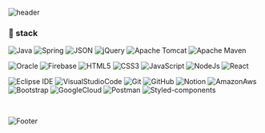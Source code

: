 ![header](https://capsule-render.vercel.app/api?type=waving&color=timeGradient&height=300&section=header&text=nahx2's%20git😼&fontSize=70&animation=fadeIn&fontAlignY=38&descAlignY=51&descAlign=62)


### 📌 stack

![Java](https://img.shields.io/badge/java-%23ED8B00.svg?style=for-the-badge&logo=java&logoColor=white)
![Spring](https://img.shields.io/badge/spring-%236DB33F.svg?style=for-the-badge&logo=spring&logoColor=white)
![JSON](https://img.shields.io/badge/JSON-000000?style=for-the-badge&logo=json&logoColor=white)
![jQuery](https://img.shields.io/badge/jquery-%230769AD.svg?style=for-the-badge&logo=jquery&logoColor=white)
![Apache Tomcat](https://img.shields.io/badge/apache%20tomcat-%23F8DC75.svg?style=for-the-badge&logo=apache-tomcat&logoColor=black)
![Apache Maven](https://img.shields.io/badge/Apache%20Maven-C71A36?style=for-the-badge&logo=Apache%20Maven&logoColor=white)

![Oracle](https://img.shields.io/badge/oracle-F80000?style=for-the-badge&logo=oracle&logoColor=white)
![Firebase](https://img.shields.io/badge/Firebase-FFCA28?style=for-the-badge&logo=Firebase&logoColor=black)
![HTML5](https://img.shields.io/badge/html5-%23E34F26.svg?style=for-the-badge&logo=html5&logoColor=white)
![CSS3](https://img.shields.io/badge/css3-%231572B6.svg?style=for-the-badge&logo=css3&logoColor=white)
![JavaScript](https://img.shields.io/badge/Javascript-ffb13b?style=for-the-badge&logo=javascript&logoColor=black)
![NodeJs](https://img.shields.io/badge/Node.js-339933?style=for-the-badge&logo=Node.js&logoColor=white)
![React](https://img.shields.io/badge/-React-61DAFB?logo=react&logoColor=black&style=for-the-badge)



![Eclipse IDE](https://img.shields.io/badge/Eclipse%20IDE-2C2255.svg?&style=for-the-badge&logo=Eclipse%20IDE&logoColor=white)
![VisualStudioCode](https://img.shields.io/badge/Visual%20Studio%20Code-007ACC?style=for-the-badge&logo=Visual%20Studio%20Code&logoColor=white)
![Git](https://img.shields.io/badge/Git-F05032?style=for-the-badge&logo=git&logoColor=white)
![GitHub](https://img.shields.io/badge/github-%23121011.svg?style=for-the-badge&logo=github&logoColor=white)
![Notion](https://img.shields.io/badge/Notion-%23000000.svg?style=for-the-badge&logo=notion&logoColor=white)
![AmazonAws](https://img.shields.io/badge/Amazon%20aws-232F3E?style=for-the-badge&logo=Amazon%20aws&logoColor=orange)
![Bootstrap](https://img.shields.io/badge/Bootstrap-7952B3?style=for-the-badge&logo=bootstrap&logoColor=white)
![GoogleCloud](https://img.shields.io/badge/Google%20Cloud-4285F4?style=for-the-badge&logo=Google%20Cloud&logoColor=white)
![Postman](https://img.shields.io/badge/Postman-FF6C37?style=for-the-badge&logo=Postman&logoColor=white)
![Styled-components](https://img.shields.io/badge/styled%20components-DB7093?style=for-the-badge&logo=styled-components&logoColor=white)

<br>


![Footer](https://capsule-render.vercel.app/api?type=waving&color=timeGradient&height=200&section=footer)

<!--
**nahx2/nahx2** is a ✨ _special_ ✨ repository because its `README.md` (this file) appears on your GitHub profile.

Here are some ideas to get you started:

- 🔭 I’m currently working on ...
- 🌱 I’m currently learning ...
- 👯 I’m looking to collaborate on ...
- 🤔 I’m looking for help with ...
- 💬 Ask me about ...
- 📫 How to reach me: ...
- 😄 Pronouns: ...
- ⚡ Fun fact: ...
-->
